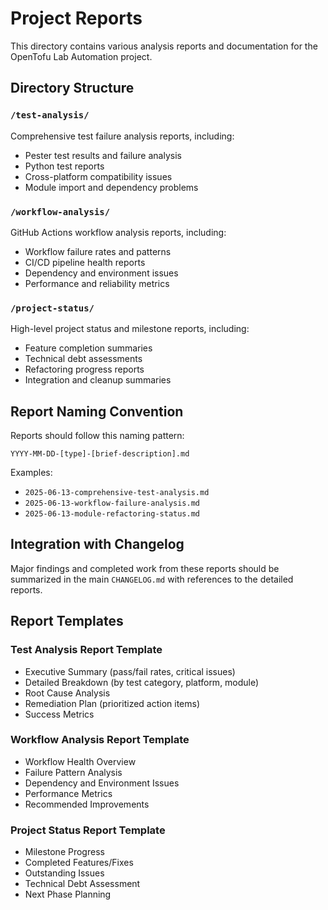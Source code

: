 # Project Reports

This directory contains various analysis reports and documentation for the OpenTofu Lab Automation project.

## Directory Structure

### `/test-analysis/`
Comprehensive test failure analysis reports, including:
- Pester test results and failure analysis
- Python test reports
- Cross-platform compatibility issues
- Module import and dependency problems

### `/workflow-analysis/`
GitHub Actions workflow analysis reports, including:
- Workflow failure rates and patterns
- CI/CD pipeline health reports
- Dependency and environment issues
- Performance and reliability metrics

### `/project-status/`
High-level project status and milestone reports, including:
- Feature completion summaries
- Technical debt assessments
- Refactoring progress reports
- Integration and cleanup summaries

## Report Naming Convention

Reports should follow this naming pattern:
```
YYYY-MM-DD-[type]-[brief-description].md
```

Examples:
- `2025-06-13-comprehensive-test-analysis.md`
- `2025-06-13-workflow-failure-analysis.md`
- `2025-06-13-module-refactoring-status.md`

## Integration with Changelog

Major findings and completed work from these reports should be summarized in the main `CHANGELOG.md` with references to the detailed reports.

## Report Templates

### Test Analysis Report Template
- Executive Summary (pass/fail rates, critical issues)
- Detailed Breakdown (by test category, platform, module)
- Root Cause Analysis
- Remediation Plan (prioritized action items)
- Success Metrics

### Workflow Analysis Report Template
- Workflow Health Overview
- Failure Pattern Analysis
- Dependency and Environment Issues
- Performance Metrics
- Recommended Improvements

### Project Status Report Template
- Milestone Progress
- Completed Features/Fixes
- Outstanding Issues
- Technical Debt Assessment
- Next Phase Planning
